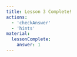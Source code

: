 ```yaml
---
title: Lesson 3 Complete!
actions:
  - 'checkAnswer'
  - 'hints'
material:
  lessonComplete:
    answer: 1
---
```

